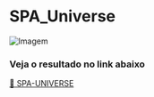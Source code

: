 # SPA_Universe

![Imagem](./img/preview.png)


### Veja o resultado no link abaixo

[🔗 SPA-UNIVERSE](https://darley-raffael.github.io/SPA_Universe/)

